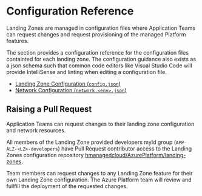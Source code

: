 # Configuration Reference

Landing Zones are managed in configuration files where Application Teams can request changes and request provisioning of the managed Platform features.

The section provides a configuration reference for the configuration files containted for each landing zone. The configuration guidance also exists as a json schema such that common code editors like Visual Studio Code will provide IntelliSense and linting when editing a configuration file.

* [Landing Zone Configuration (`config.json`)](configuration-reference-lz.md)
* [Network Configuration (`network.<env>.json`)](configuration-reference-network.md)

## Raising a Pull Request

Application Teams can request changes to their landing zone configuration and network resources.

All members of the Landing Zone provided developers myId group (`APP-ALZ-<LZ>-developers`) have Pull Request contributor access to the Landing Zones configuration repository [hmanagedcloud/AzurePlatform/landing-zones](https://dev.azure.com/hmanagedcloud/AzurePlatform/_git/landing-zones).

Team members can request changes to any Landing Zone feature for their own Landing Zone configuration. The Azure Platform team will review and fullfill the deployment of the requested changes.
